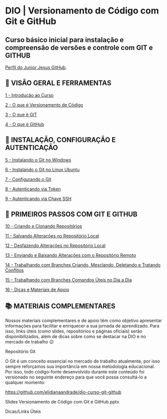 
# DIO | Versionamento de Código com Git e GitHub

## Curso básico inicial para instalação e compreensão de versões e controle com GIT e GITHUB

[Perfil do Junior Jesus GitHub](https://github.com/JuniorJesusDev).

## 📗 VISÃO GERAL E FERRAMENTAS

[1 - Introdução ao Curso](https://www.youtube.com/watch?v=b0e8140kZRc&ab_channel=DIO)

[2 - O que é Versionamento de Código](https://www.youtube.com/watch?v=6a5Y1-qR7L8&ab_channel=DIO)

[3 - O que é GIT](https://www.youtube.com/watch?v=vLtM6kRoq-M&ab_channel=DIO)

[4 - O que é GitHub](https://www.youtube.com/watch?v=2yx9PaAKs-k&ab_channel=DIO)

## 📕 INSTALAÇÃO, CONFIGURAÇÃO E AUTENTICAÇÃO

[5 - Instalando o Git no Windows](https://www.youtube.com/watch?v=kUaUj1dsUqc&ab_channel=DIO)

[6 - Instalando o Git no Linux Ubuntu](https://www.youtube.com/watch?v=xj96BMswg-c&ab_channel=DIO)

[7 - Configurando o Git](https://www.youtube.com/watch?v=_T2RcGbeXE0&ab_channel=DIO)

[8 - Autenticando via Token](https://www.youtube.com/watch?v=H3Y_aMXp5Tk&ab_channel=DIO)

[9 - Autenticando via Chave SSH](https://www.youtube.com/watch?v=R6kPn0acT0Q&ab_channel=DIO)

## 📘 PRIMEIROS PASSOS COM GIT E GITHUB

[10 - Criando e Clonando Repositórios](https://www.youtube.com/watch?v=28g7mwU-hGI&ab_channel=DIO)

[11 - Salvando Alterações no Repositório Local](https://www.youtube.com/watch?v=CfXZr-goMJQ&ab_channel=DIO)

[12 - Desfazendo Alterações no Repositório Local](https://www.youtube.com/watch?v=0Kb0JeIpuys&ab_channel=DIO)

[13 - Enviando e Baixando Alterações com o Repositório Remoto](https://www.youtube.com/watch?v=bEW2VH3or1I&ab_channel=DIO)

[14 - Trabalhando com Branches Criando, Mesclando, Deletando e Tratando Conflitos](https://www.youtube.com/watch?v=D1RC51ywEmQ&ab_channel=DIO)

[15 - Trabalhando com Branches Comandos Úteis no Dia a Dia](https://www.youtube.com/watch?v=jgyLbmhtjSw&ab_channel=DIO)

[16 - Dicas e Materiais de Apoio](https://www.youtube.com/watch?v=zc4mbahuWB8&ab_channel=DIO)


## 📚 MATERIAIS COMPLEMENTARES
 
Nossos materiais complementares e de apoio têm como objetivo apresentar informações para facilitar e enriquecer a sua jornada de aprendizado. Para isso, links úteis (como slides, repositórios e páginas oficiais) serão disponibilizados, além de dicas sobre como se destacar na DIO e no mercado de trabalho 😉
 
Repositório Git
 
O Git é um conceito essencial no mercado de trabalho atualmente, por isso sempre reforçamos sua importância em nossa metodologia educacional. Por isso, todo código-fonte desenvolvido durante este conteúdo foi versionado no seguinte endereço para que você possa consultá-lo a qualquer momento:
 
https://github.com/elidianaandrade/dio-curso-git-github
 
Slides
Versionamento de Código com Git e GitHub.pptx
 
Dicas/Links Úteis
 

